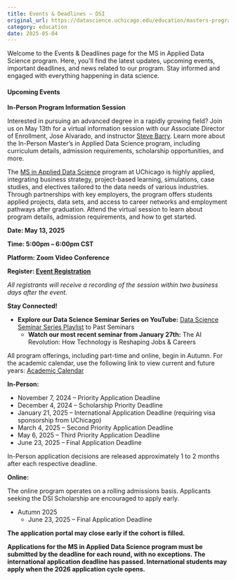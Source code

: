 ```yaml
---
title: Events & Deadlines – DSI
original_url: https://datascience.uchicago.edu/education/masters-programs/ms-in-applied-data-science/events-deadlines
category: education
date: 2025-05-04
---
```


Welcome to the Events & Deadlines page for the MS in Applied Data Science program. Here, you'll find the latest updates, upcoming events, important deadlines, and news related to our program. Stay informed and engaged with everything happening in data science.

#### Upcoming Events

**In-Person Program Information Session**

Interested in pursuing an advanced degree in a rapidly growing field? Join us on May 13th for a virtual information session with our Associate Director of Enrollment, Jose Alvarado, and instructor [Steve Barry](https://datascience.uchicago.edu/people/stephen-barry/). Learn more about the In-Person Master’s in Applied Data Science program, including curriculum details, admission requirements, scholarship opportunities, and more.

The [MS in Applied Data Science](https://datascience.uchicago.edu/education/masters-programs/in-person-program/) program at UChicago is highly applied, integrating business strategy, project-based learning, simulations, case studies, and electives tailored to the data needs of various industries. Through partnerships with key employers, the program offers students applied projects, data sets, and access to career networks and employment pathways after graduation. Attend the virtual session to learn about program details, admission requirements, and how to get started.

**Date: May 13, 2025**

**Time: 5:00pm – 6:00pm CST**

**Platform: Zoom Video Conference**

**Register: [Event Registration](https://apply-psd.uchicago.edu/register/?id=a904d4b0-3cd1-40a1-8407-c0097c2f0224)**

*All registrants will receive a recording of the session within two business days after the event.*

**Stay Connected!**
* **Explore our Data Science Seminar Series on YouTube:** [Data Science Seminar Series Playlist](https://www.youtube.com/playlist?list=PL0IrIAIuK93EonLgPKZ7oIcpt0p_j58vm) to Past Seminars
  * **Watch our most recent seminar from January 27th:** The AI Revolution: How Technology is Reshaping Jobs & Careers

All program offerings, including part-time and online, begin in Autumn. For the academic calendar, use the following link to view current and future years: [Academic Calendar](https://www.uchicago.edu/en/education-and-research/academic-calendar)

**In-Person:**

* November 7, 2024 – Priority Application Deadline
* December 4, 2024 – Scholarship Priority Deadline
* January 21, 2025 – International Application Deadline (requiring visa sponsorship from UChicago)
* March 4, 2025 – Second Priority Application Deadline
* May 6, 2025 – Third Priority Application Deadline
* June 23, 2025 – Final Application Deadline

In-Person application decisions are released approximately 1 to 2 months after each respective deadline.

**Online:**

The online program operates on a rolling admissions basis. Applicants seeking the DSI Scholarship are encouraged to apply early.

* Autumn 2025
  * June 23, 2025 – Final Application Deadline

**The application portal may close early if the cohort is filled.**

**Applications for the MS in Applied Data Science program must be submitted by the deadline for each round, with no exceptions. The international application deadline has passed. International students may apply when the 2026 application cycle opens.**